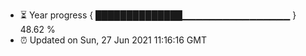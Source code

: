 - ⏳ Year progress { ██████████████▁▁▁▁▁▁▁▁▁▁▁▁▁▁▁▁ } 48.62 %
- ⏰ Updated on Sun, 27 Jun 2021 11:16:16 GMT

